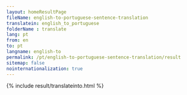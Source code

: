 ```yaml
---
layout: homeResultPage
fileName: english-to-portuguese-sentence-translation
translatein: english_to_portuguese
folderName : translate
lang: pt
from: en
to: pt
langname: english-to
permalink: /pt/english-to-portuguese-sentence-translation/result
sitemap: false
nointernationalization: true
---
```

{% include result/translateinto.html %}

<script src="/js/result/translation.js" data-foldername="{{page.folderName}}" data-lang="{{page.lang}}"></script>

